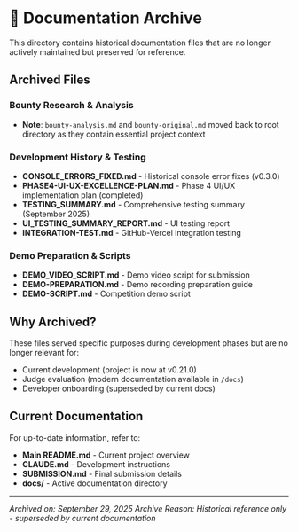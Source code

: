 # 📁 Documentation Archive

This directory contains historical documentation files that are no longer actively maintained but preserved for reference.

## Archived Files

### Bounty Research & Analysis
- **Note**: `bounty-analysis.md` and `bounty-original.md` moved back to root directory as they contain essential project context

### Development History & Testing
- **CONSOLE_ERRORS_FIXED.md** - Historical console error fixes (v0.3.0)
- **PHASE4-UI-UX-EXCELLENCE-PLAN.md** - Phase 4 UI/UX implementation plan (completed)
- **TESTING_SUMMARY.md** - Comprehensive testing summary (September 2025)
- **UI_TESTING_SUMMARY_REPORT.md** - UI testing report
- **INTEGRATION-TEST.md** - GitHub-Vercel integration testing

### Demo Preparation & Scripts
- **DEMO_VIDEO_SCRIPT.md** - Demo video script for submission
- **DEMO-PREPARATION.md** - Demo recording preparation guide
- **DEMO-SCRIPT.md** - Competition demo script

## Why Archived?

These files served specific purposes during development phases but are no longer relevant for:
- Current development (project is now at v0.21.0)
- Judge evaluation (modern documentation available in `/docs`)
- Developer onboarding (superseded by current docs)

## Current Documentation

For up-to-date information, refer to:
- **Main README.md** - Current project overview
- **CLAUDE.md** - Development instructions
- **SUBMISSION.md** - Final submission details
- **docs/** - Active documentation directory

---

*Archived on: September 29, 2025*
*Archive Reason: Historical reference only - superseded by current documentation*